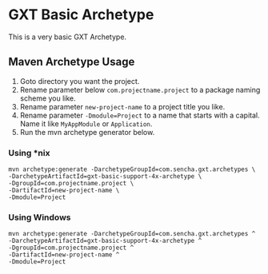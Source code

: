 # GXT Basic Archetype
This is a very basic GXT Archetype. 

## Maven Archetype Usage

1. Goto directory you want the project.
2. Rename parameter below `com.projectname.project` to a package naming scheme you like.
3. Rename parameter `new-project-name` to a project title you like.
4. Rename parameter `-Dmodule=Project` to a name that starts with a capital. Name it like `MyAppModule` or `Application`.
5. Run the mvn archetype generator below.

### Using *nix

```
mvn archetype:generate -DarchetypeGroupId=com.sencha.gxt.archetypes \
-DarchetypeArtifactId=gxt-basic-support-4x-archetype \
-DgroupId=com.projectname.project \
-DartifactId=new-project-name \
-Dmodule=Project
```

### Using Windows

```
mvn archetype:generate -DarchetypeGroupId=com.sencha.gxt.archetypes ^
-DarchetypeArtifactId=gxt-basic-support-4x-archetype ^
-DgroupId=com.projectname.project ^
-DartifactId=new-project-name ^
-Dmodule=Project
```
